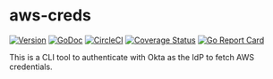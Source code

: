 # aws-creds

[![Version](https://img.shields.io/badge/version-v1.0.6-green.svg)](https://github.com/lob/aws-creds/releases)
[![GoDoc](https://godoc.org/github.com/lob/aws-creds?status.svg)](http://godoc.org/github.com/lob/aws-creds)
[![CircleCI](https://circleci.com/gh/lob/aws-creds/tree/master.svg?style=shield)](https://circleci.com/gh/lob/aws-creds/tree/master)
[![Coverage Status](https://coveralls.io/repos/github/lob/aws-creds/badge.svg?branch=master)](https://coveralls.io/github/lob/aws-creds?branch=master)
[![Go Report Card](https://goreportcard.com/badge/github.com/lob/aws-creds)](https://goreportcard.com/report/github.com/lob/aws-creds)

This is a CLI tool to authenticate with Okta as the IdP to fetch AWS credentials.
